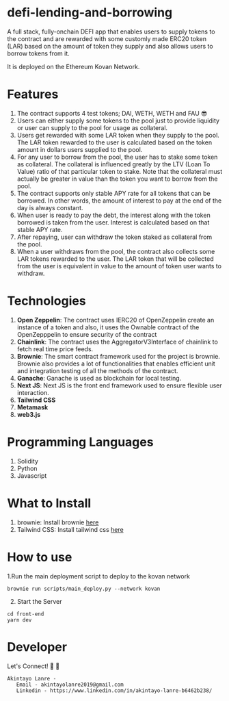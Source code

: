 # defi-lending-and-borrowing
A full stack, fully-onchain DEFI app that enables users to supply tokens to the contract and are rewarded with some customly made ERC20 token (LAR) based on the amount of token they supply and also allows users to borrow tokens from it.

It is deployed on the Ethereum Kovan Network.

# Features
1. The contract supports 4 test tokens; DAI, WETH, WETH and FAU 😎
2. Users can either supply some tokens to the pool just to provide liquidity or user can supply to the pool for usage as collateral.
3. Users get rewarded with some LAR token when they supply to the pool. The LAR token rewarded to the user is calculated based on the token amount in dollars users supplied to the pool.
4. For any user to borrow from the pool, the user has to stake some token as collateral. The collateral is influenced greatly by the LTV (Loan To Value) ratio of that particular token to stake. Note that the collateral must actually be greater in value than the token you want to borrow from the pool.
5. The contract supports only stable APY rate for all tokens that can be borrowed. In other words, the amount of interest to pay at the end of the day is always constant.
6. When user is ready to pay the debt, the interest along with the token borrowed is taken from the user. Interest is calculated based on that stable APY rate. 
7. After repaying, user can withdraw the token staked as collateral from the pool.
8. When a user withdraws from the pool, the contract also collects some LAR tokens rewarded to the user. The LAR token that will be collected from the user is equivalent in value to the amount of token user wants to withdraw.

# Technologies
1. **Open Zeppelin**: The contract uses IERC20 of OpenZeppelin create an instance of a token and also, it uses the Ownable contract of the OpenZepppelin to ensure security of the contract
2. **Chainlink**: The contract uses the AggregatorV3Interface of chainlink to fetch real time price feeds.
3. **Brownie**: The smart contract framework used for the project is brownie. Brownie also provides a lot of functionalities that enables efficient unit and integration testing of all the methods of the contract.
4. **Ganache**: Ganache is used as blockchain for local testing. 
5. **Next JS**: Next JS is the front end framework used to ensure flexible user interaction.
6. **Tailwind CSS**
7. **Metamask**
8. **web3.js**


# Programming Languages
1. Solidity
2. Python
3. Javascript

# What to Install
1. brownie: Install brownie [here](https://eth-brownie.readthedocs.io/en/v1.4.1/install.html)
2. Tailwind CSS: Install tailwind css [here](https://tailwindcss.com/docs/installation)

# How to use
1.Run the main deployment script to deploy to the kovan network
```
brownie run scripts/main_deploy.py --network kovan
```
2. Start the Server
```
cd front-end
yarn dev
```
 # Developer
 Let's Connect! 👋 👋 
 ```
 Akintayo Lanre - 
    Email - akintayolanre2019@gmail.com
    Linkedin - https://www.linkedin.com/in/akintayo-lanre-b6462b238/
 ```


